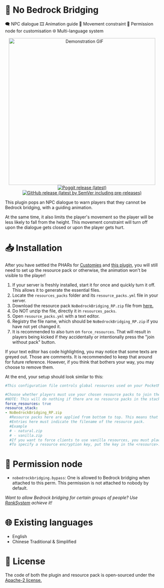 <!-- btw this is directly based on multiworld's readme thats why they look alike lol -->
# 🛑 No Bedrock Bridging
🗨 NPC dialogue
🎞 Animation guide
🚧 Movement constraint
🔐 Permission node for customisation
🌐 Multi-language system

<p align="center">
  <img height=480 alt="Demonstration GIF" src="https://github.com/Endermanbugzjfc/NoBedrockBridging/assets/53002741/dc8f690f-a7d5-4316-8aa7-a6dbd1533e9e"><br>
  <a href="https://poggit.pmmp.io/p/NoBedrockBridging">  
    <img alt="Poggit release (latest)" src="https://poggit.pmmp.io/shield.downloads/NoBedrockBridging?style=for-the-badge">  
  </a>
  <a href="https://github.com/Endermanbugzjfc/NoBedrockBridging">  
    <img alt="GitHub release (latest by SemVer including pre-releases)" src="https://img.shields.io/github/downloads-pre/Endermanbugzjfc/NoBedrockBridging/:tag/total?style=for-the-badge">
  </a>
</p>

This plugin pops an NPC dialogue to warn players that they cannot be Bedrock bridging, with a guiding animation.

At the same time, it also limits the player's movement so the player will be less likely to fall from the height. This movement constraint will turn off upon the dialogue gets closed or upon the player gets hurt.

# 📥 Installation
After you have settled the PHARs for [Customies](https://poggit.pmmp.io/p/customies/) and [this plugin,](https://poggit.pmmp.io/p/RankSystem/) you will still need to set up the resource pack or otherwise, the animation won't be visible to the player!

1. If your server is freshly installed, start it for once and quickly turn it off. This allows it to generate the essential files.
2. Locate the `resources_packs` folder and its `resource_packs.yml` file in your server.
3. Download the resource pack `NoBedrockBridging_RP.zip` file from [here.](https://github.com/Endermanbugzjfc/NoBedrockBridging/releases/latest)
4. Do NOT unzip the file, directly it in `resources_packs`.
5. Open `resource_packs.yml` with a text editor.
6. Registry the file name, which should be `NoBedrockBridging_RP.zip` if you have not yet changed it.
7. It is recommended to also turn on `force_resources`. That will result in players being kicked if they accidentally or intentionally press the "join without pack" button.

If your text editor has code highlighting, you may notice that some texts are greyed out. Those are comments. It is recommended to keep that around for future reference. However, if you think that bothers your way, you may choose to remove them.

At the end, your setup should look similar to this:
```yml
#This configuration file controls global resources used on your PocketMine-MP server.

#Choose whether players must use your chosen resource packs to join the server.
#NOTE: This will do nothing if there are no resource packs in the stack below.
force_resources: true
resource_stack:
- NoBedrockBridging_RP.zip
  #Resource packs here are applied from bottom to top. This means that resources in higher packs will override those in lower packs.
  #Entries here must indicate the filename of the resource pack.
  #Example
  # - natural.zip
  # - vanilla.zip
  #If you want to force clients to use vanilla resources, you must place a vanilla resource pack in your resources folder and add it to the stack here.
  #To specify a resource encryption key, put the key in the <resource>.key file alongside the resource pack. Example: vanilla.zip.key
```
# 🔐 Permission node
- `nobedrockbridging.bypass`: One is allowed to Bedrock bridging when attached to this perm. This permission is not attached to nobody by default.

*Want to allow Bedrock bridging for certain groups of people? Use [RankSystem](https://poggit.pmmp.io/p/RankSystem/) achieve it!*

# 🌐 Existing languages

- English
- Chinese Traditional & Simplified

# 📜 License
The code of both the plugin and resource pack is open-sourced under the [Apache-2 license.](https://github.com/Endermanbugzjfc/NoBedrockBridging/blob/master/LICENSE.md)
